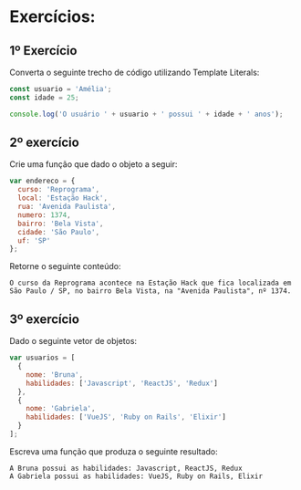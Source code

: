 # Exercícios: 

## 1º Exercício

Converta o seguinte trecho de código utilizando Template Literals:

```js
const usuario = 'Amélia';
const idade = 25;

console.log('O usuário ' + usuario + ' possui ' + idade + ' anos');
```

## 2º exercício

Crie uma função que dado o objeto a seguir:

```js
var endereco = {
  curso: 'Reprograma',  
  local: 'Estação Hack',
  rua: 'Avenida Paulista',
  numero: 1374,
  bairro: 'Bela Vista',
  cidade: 'São Paulo',
  uf: 'SP'
};
```

Retorne o seguinte conteúdo:

```
O curso da Reprograma acontece na Estação Hack que fica localizada em São Paulo / SP, no bairro Bela Vista, na "Avenida Paulista", nº 1374.
```
## 3º exercício

Dado o seguinte vetor de objetos:

```js
var usuarios = [
  {
    nome: 'Bruna',
    habilidades: ['Javascript', 'ReactJS', 'Redux']
  },
  {
    nome: 'Gabriela',
    habilidades: ['VueJS', 'Ruby on Rails', 'Elixir']
  }
];
```

Escreva uma função que produza o seguinte resultado:

```
A Bruna possui as habilidades: Javascript, ReactJS, Redux
A Gabriela possui as habilidades: VueJS, Ruby on Rails, Elixir
```
